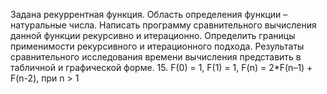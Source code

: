 Задана рекуррентная функция. Область определения функции – натуральные числа. Написать программу сравнительного вычисления данной функции рекурсивно и итерационно. Определить границы применимости рекурсивного и итерационного подхода. Результаты сравнительного исследования времени вычисления представить в табличной и графической форме. 15. F(0) = 1, F(1) = 1, F(n) = 2*F(n–1) + F(n-2), при n > 1
